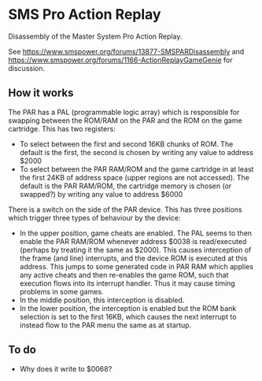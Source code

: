SMS Pro Action Replay
=====================

Disassembly of the Master System Pro Action Replay.

See https://www.smspower.org/forums/13877-SMSPARDisassembly and https://www.smspower.org/forums/1166-ActionReplayGameGenie for discussion.

How it works
------------

The PAR has a PAL (programmable logic array) which is responsible for swapping between the ROM/RAM on the PAR and the ROM on the game cartridge. This has two registers:

- To select between the first and second 16KB chunks of ROM. The default is the first, the second is chosen by writing any value to address $2000
- To select between the PAR RAM/ROM and the game cartridge in at least the first 24KB of address space (upper regions are not accessed). The default is the PAR RAM/ROM, the cartridge memory is chosen (or swapped?) by writing any value to address $6000

There is a switch on the side of the PAR device. This has three positions which trigger three types of behaviour by the device:

- In the upper position, game cheats are enabled. The PAL seems to then enable the PAR RAM/ROM whenever address $0038 is read/executed (perhaps by treating it the same as $2000). This causes interception of the frame (and line) interrupts, and the device ROM is executed at this address. This jumps to some generated code in PAR RAM which applies any active cheats and then re-enables the game ROM, such that execution flows into its interrupt handler. Thus it may cause timing problems in some games.
- In the middle position, this interception is disabled.
- In the lower position, the interception is enabled but the ROM bank selection is set to the first 16KB, which causes the next interrupt to instead flow to the PAR menu the same as at startup.

To do
-----

- Why does it write to $0068?